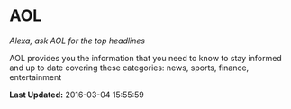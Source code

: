 # AOL
*Alexa, ask AOL for the top headlines*

AOL provides you the information that you need to know to stay informed and up to date covering these categories: news, sports, finance, entertainment

**Last Updated:** 2016-03-04 15:55:59